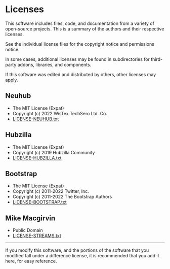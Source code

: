 # Licenses

This software includes files, code, and documentation from a variety of open-source projects. This is a summary of the authors and their respective licenses.

See the individual license files for the copyright notice and permissions notice.

In some cases, additional licenses may be found in subdirectories for third-party addons, libraries, and components.

If this software was edited and distributed by others, other licenses may apply.

## Neuhub
* The MIT License (Expat)
* Copyright (c) 2022 WisTex TechSero Ltd. Co.
* [LICENSE-NEUHUB.txt](LICENSE-NEUHUB.txt)

## Hubzilla
* The MIT License (Expat)
* Copyright (c) 2019 Hubzilla Community
* [LICENSE-HUBZILLA.txt](LICENSE-HUBZILLA.txt)

## Bootstrap
* The MIT License (Expat)
* Copyright (c) 2011-2022 Twitter, Inc.
* Copyright (c) 2011-2022 The Bootstrap Authors
* [LICENSE-BOOTSTRAP.txt](LICENSE-BOOTSTRAP.txt)

## Mike Macgirvin
* Public Domain
* [LICENSE-STREAMS.txt](LICENSE-STREAMS.txt)

---

If you modify this software, and the portions of the software that you modified fall under a difference license, it is recommended that you add it here, for easy reference.
